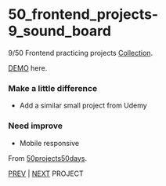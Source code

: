 # 50_frontend_projects-9_sound_board

9/50 Frontend practicing projects [Collection](https://github.com/yswnqc/50_frontend_projects-collection).

[DEMO](https://yswnqc.github.io/50_frontend_projects-9_sound_board/) here.

### Make a little difference

- Add a similar small project from Udemy

### Need improve

- Mobile responsive

From [50projects50days](https://50projects50days.com).

[PREV](https://github.com/yswnqc/50_frontend_projects-8_form_input_wave) | [NEXT]() PROJECT
